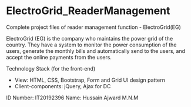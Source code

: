 # ElectroGrid_ReaderManagement
Complete project files of reader management function - ElectroGrid(EG)

ElectroGrid (EG) is the company who maintains the power grid of the country. They have a system to
monitor the power consumption of the users, generate the monthly bills and automatically send to the
users, and accept the online payments from the users.

Technology Stack (for the front-end)
* View: HTML, CSS, Bootstrap, Form and Grid UI design pattern
* Client-components: jQuery, Ajax for DC

ID Number: IT20192396
Name: Hussain Ajward M.N.M

